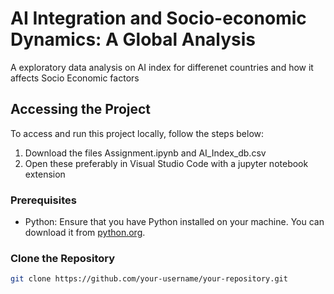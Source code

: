 # AI Integration and Socio-economic Dynamics: A Global Analysis
A exploratory data analysis on AI index for differenet countries and how it affects Socio Economic factors
## Accessing the Project

To access and run this project locally, follow the steps below:
1. Download the files Assignment.ipynb and AI_Index_db.csv
2. Open these preferably in Visual Studio Code with a jupyter notebook extension

### Prerequisites

- Python: Ensure that you have Python installed on your machine. You can download it from [python.org](https://www.python.org/downloads/).

### Clone the Repository

```bash
git clone https://github.com/your-username/your-repository.git
